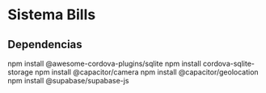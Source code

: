 # Sistema Bills

## Dependencias
npm install @awesome-cordova-plugins/sqlite 
npm install cordova-sqlite-storage
npm install @capacitor/camera
npm install @capacitor/geolocation
npm install @supabase/supabase-js
